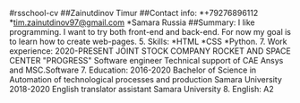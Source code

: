 #rsschool-cv
##Zainutdinov Timur
##Contact info: 
*+79276896112 
*tim.zainutdinov97@gmail.com 
*Samara Russia
##Summary: 
I like programming. I want to try both front-end and back-end. For now my goal is to learn how to create web-pages.
5. Skills: 
*HTML 
*CSS 
*Python.
7. Work experience: 
2020-PRESENT
JOINT STOCK COMPANY ROCKET AND SPACE CENTER "PROGRESS"
Software engineer
Technical support of CAE Ansys and MSC.Software
7. Education: 
2016-2020
Bachelor of Science in Automation of technological processes and production
Samara University
2018-2020
English translator assistant
Samara University
8. English: A2
